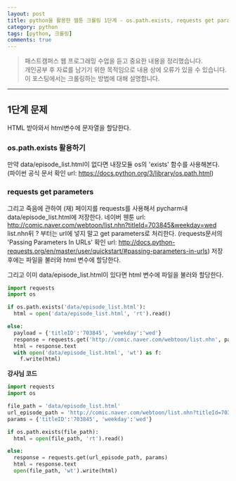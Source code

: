 ```yaml
---
layout: post
title: python을 활용한 웹툰 크롤링 1단계 - os.path.exists, requests get parameters
category: python
tags: [python, 크롤링]
comments: true
---
```


> 패스트캠퍼스 웹 프로그래밍 수업을 듣고 중요한 내용을 정리했습니다.     
개인공부 후 자료를 남기기 위한 목적임으로 내용 상에 오류가 있을 수 있습니다.      
> 이 포스팅에서는 크롤링하는 방법에 대해 설명합니다.

<hr>

## 1단계 문제
HTML 받아와서 html변수에 문자열을 할당한다.

### os.path.exists 활용하기
만약 data/episode_list.html이 없다면 내장모듈 os의 'exists' 함수를 사용해본다.
(파이썬 공식 문서 확인 url: https://docs.python.org/3/library/os.path.html)

### requests get parameters
그리고 죽음에 관하여 (재) 페이지를 requests를 사용해서 pycharm내 data/episode_list.html에 저장한다.
네이버 웬툰 url: http://comic.naver.com/webtoon/list.nhn?titleId=703845&weekday=wed
list.nhn뒤 ? 부터는 url에 넣지 말고 get parameters로 처리한다.
(requests문서의 'Passing Parameters In URLs' 확인 url: http://docs.python-requests.org/en/master/user/quickstart/#passing-parameters-in-urls)
저장 후에는 파일을 불러와 html 변수에 할당한다.

그리고 이미 data/episode_list.html이 있다면 html 변수에 파일을 불러와 할당한다.

```python
import requests
import os

if os.path.exists('data/episode_list.html'):
  html = open('data/episode_list.html', 'rt').read()

else:
  payload = {'titleID':'703845', 'weekday':'wed'}
  response = requests.get('http://comic.naver.com/webtoon/list.nhn', params=payload)
  html = response.text
  with open('data/episode_list.html', 'wt') as f:
    f.write(html)
```

**강사님 코드**
```python
import requests
import os

file_path = 'data/episode_list.html'
url_episode_path = 'http://comic.naver.com/webtoon/list.nhn?titleId=703845&weekday=wed'
params = {'titleID':'703845', 'weekday':'wed'}

if os.path.exists(file_path):
  html = open(file_path, 'rt').read()

else:
  response = requests.get(url_episode_path, params)
  html = response.text
  open(file_path, 'wt').write(html)
